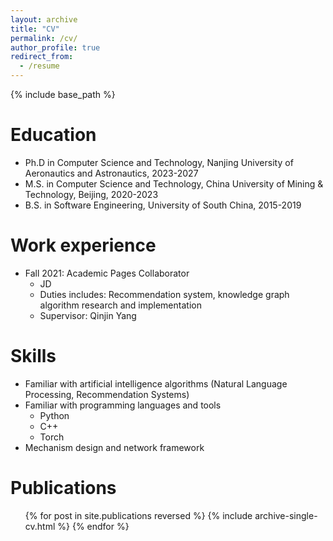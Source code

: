 ```yaml
---
layout: archive
title: "CV"
permalink: /cv/
author_profile: true
redirect_from:
  - /resume
---
```


{% include base_path %}

Education
======
* Ph.D in Computer Science and Technology, Nanjing University of Aeronautics and Astronautics, 2023-2027
* M.S. in Computer Science and Technology, China University of Mining & Technology, Beijing, 2020-2023
* B.S. in Software Engineering, University of South China, 2015-2019

Work experience
======
* Fall 2021: Academic Pages Collaborator
  * JD
  * Duties includes: Recommendation system, knowledge graph algorithm research and implementation
  * Supervisor: Qinjin Yang
  
Skills
======
* Familiar with artificial intelligence algorithms (Natural Language Processing, Recommendation Systems)
* Familiar with programming languages and tools
  * Python
  * C++
  * Torch
* Mechanism design and network framework

Publications
======
  <ul>{% for post in site.publications reversed %}
    {% include archive-single-cv.html %}
  {% endfor %}</ul>
